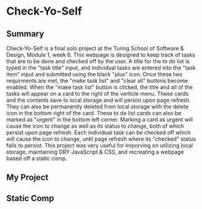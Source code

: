 # Check-Yo-Self

## Summary

Check-Yo-Self is a final solo project at the Turing School of Software & Design, Module 1, week 6.  This webpage is designed to keep track of tasks that are to be done and checked off by the user.  A title for the to do list is typed in the "task title" input, and individual tasks are entered into the "task item" input and submitted using the black "plus" icon.  Once these two requirments are met, the "make task list" and "clear all" buttons become enabled.  When the "make task list" button is clicked, the title and all of the tasks will appear on a card to the right of the verticle menu.  These cards and the contents save to local storage and will persist upon page refresh.  They can also be permanently deleted from local storage with the delete icon in the bottom right of the card.  These to do list cards can also be marked as "urgent" in the bottom left corner.  Marking a card as urgent will cause the icon to change as well as its status to change, both of which persist upon page refresh.  Each individual task can be checked off which will cause the icon to change, until page refresh where its "checked" status fails to persist.  This project was very useful for imporving on utilizing local storage, maintaining DRY JavaScript & CSS, and recreating a webpage based off a static comp.

## My Project

## Static Comp


